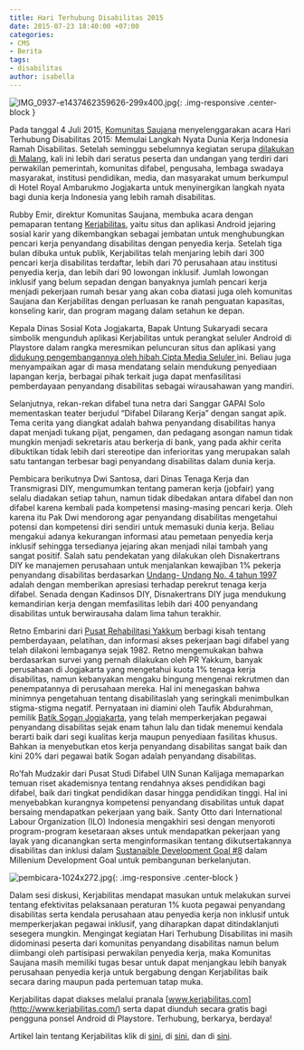 ```yaml
---
title: Hari Terhubung Disabilitas 2015
date: 2015-07-23 18:40:00 +07:00
categories:
- CMS
- Berita
tags:
- disabilitas
author: isabella
---
```


![IMG_0937-e1437462359626-299x400.jpg](/uploads/IMG_0937-e1437462359626-299x400.jpg){: .img-responsive .center-block }

Pada tanggal 4 Juli 2015, [Komunitas Saujana](http://www.saujana.org/) menyelenggarakan acara Hari Terhubung Disabilitas 2015: Memulai Langkah Nyata Dunia Kerja Indonesia Ramah Disabilitas. Setelah seminggu sebelumnya kegiatan serupa [dilakukan di Malang](http://www.malangtimes.com/baca/482/20150627/182505/lsm-saujana-gelar-diskusi-interaktif/), kali ini lebih dari seratus peserta dan undangan yang terdiri dari perwakilan pemerintah, komunitas difabel, pengusaha, lembaga swadaya masyarakat, institusi pendidikan, media, dan masyarakat umum berkumpul di Hotel Royal Ambarukmo Jogjakarta untuk menyinergikan langkah nyata bagi dunia kerja Indonesia yang lebih ramah disabilitas.

Rubby Emir, direktur Komunitas Saujana, membuka acara dengan pemaparan tentang [Kerjabilitas](http://www.kerjabilitas.com/), yaitu situs dan aplikasi Android jejaring sosial karir yang dikembangkan sebagai jembatan untuk menghubungkan pencari kerja penyandang disabilitas dengan penyedia kerja. Setelah tiga bulan dibuka untuk publik, Kerjabilitas telah menjaring lebih dari 300 pencari kerja disabilitas terdaftar, lebih dari 70 perusahaan atau institusi penyedia kerja, dan lebih dari 90 lowongan inklusif. Jumlah lowongan inklusif yang belum sepadan dengan banyaknya jumlah pencari kerja menjadi pekerjaan rumah besar yang akan coba diatasi juga oleh komunitas Saujana dan Kerjabilitas dengan perluasan ke ranah penguatan kapasitas, konseling karir, dan program magang dalam setahun ke depan.

Kepala Dinas Sosial Kota Jogjakarta, Bapak Untung Sukaryadi secara simbolik mengunduh aplikasi Kerjabilitas untuk perangkat seluler Android di Playstore dalam rangka meresmikan peluncuran situs dan aplikasi yang [didukung pengembangannya oleh hibah Cipta Media Seluler ](http://wiki.ciptamedia.org/wiki/Mitra_Kerja_Penyandang_Disabilitas)ini. Beliau juga menyampaikan agar di masa mendatang selain mendukung penyediaan lapangan kerja, berbagai pihak terkait juga dapat menfasilitasi pemberdayaan penyandang disabilitas sebagai wirausahawan yang mandiri.

Selanjutnya, rekan-rekan difabel tuna netra dari Sanggar GAPAI Solo mementaskan teater berjudul “Difabel Dilarang Kerja” dengan sangat apik. Tema cerita yang diangkat adalah bahwa penyandang disabilitas hanya dapat menjadi tukang pijat, pengamen, dan pedagang asongan namun tidak mungkin menjadi sekretaris atau berkerja di bank, yang pada akhir cerita dibuktikan tidak lebih dari stereotipe dan inferioritas yang merupakan salah satu tantangan terbesar bagi penyandang disabilitas dalam dunia kerja.

Pembicara berikutnya Dwi Santosa, dari Dinas Tenaga Kerja dan Transmigrasi DIY, mengumumkan tentang pameran kerja (jobfair) yang selalu diadakan setiap tahun, namun tidak dibedakan antara difabel dan non difabel karena kembali pada kompetensi masing-masing pencari kerja. Oleh karena itu Pak Dwi mendorong agar penyandang disabilitas mengetahui potensi dan kompetensi diri sendiri untuk memasuki dunia kerja. Beliau mengakui adanya kekurangan informasi atau pemetaan penyedia kerja inklusif sehingga tersedianya jejaring akan menjadi nilai tambah yang sangat positif. Salah satu pendekatan yang dilakukan oleh Disnakertrans DIY ke manajemen perusahaan untuk menjalankan kewajiban 1% pekerja penyandang disabilitas berdasarkan [Undang- Undang No. 4 tahun 1997](http://www.dnetwork.net/blog/Kuota-Bagi-Pekerja-Disabilitas-untuk-Masyarakat-yang-Lebih-baik) adalah dengan memberikan apresiasi terhadap perekrut tenaga kerja difabel. Senada dengan Kadinsos DIY, Disnakertrans DIY juga mendukung kemandirian kerja dengan memfasilitas lebih dari 400 penyandang disabilitas untuk berwirausaha dalam lima tahun terakhir.

Retno Embarini dari [Pusat Rehabilitasi Yakkum](http://yakkum-rehabilitation.org//) berbagi kisah tentang pemberdayaan, pelatihan, dan informasi akses pekerjaan bagi difabel yang telah dilakoni lembaganya sejak 1982. Retno mengemukakan bahwa berdasarkan survei yang pernah dilakukan oleh PR Yakkum, banyak perusahaan di Jogjakarta yang mengetahui kuota 1% tenaga kerja disabilitas, namun kebanyakan mengaku bingung mengenai rekrutmen dan penempatannya di perusahaan mereka. Hal ini menegaskan bahwa minimnya pengetahuan tentang disabilitaslah yang seringkali menimbulkan stigma-stigma negatif. Pernyataan ini diamini oleh Taufik Abdurahman, pemilik [Batik Sogan Jogjakarta](http://www.soganbatik.com/), yang telah memperkerjakan pegawai penyandang disabilitas sejak enam tahun lalu dan tidak menemui kendala berarti baik dari segi kualitas kerja maupun penyediaan fasilitas khusus. Bahkan ia menyebutkan etos kerja penyandang disabilitas sangat baik dan kini 20% dari pegawai batik Sogan adalah penyandang disabilitas.

Ro’fah Mudzakir dari Pusat Studi Difabel UIN Sunan Kalijaga memaparkan temuan riset akademisnya tentang rendahnya akses pendidikan bagi difabel, baik dari tingkat pendidikan dasar hingga pendidikan tinggi. Hal ini menyebabkan kurangnya kompetensi penyandang disabilitas untuk dapat bersaing mendapatkan pekerjaan yang baik. Santy Otto dari International Labour Organization (ILO) Indonesia mengakhiri sesi dengan menyoroti program-program kesetaraan akses untuk mendapatkan pekerjaan yang layak yang dicanangkan serta menginformasikan tentang diikutsertakannya disabilitas dan inklusi dalam [Sustanaible Development Goal #8](https://sustainabledevelopment.un.org/sdgsproposal) dalam Millenium Development Goal untuk pembangunan berkelanjutan.

![pembicara-1024x272.jpg](/uploads/pembicara-1024x272.jpg){: .img-responsive .center-block }

Dalam sesi diskusi, Kerjabilitas mendapat masukan untuk melakukan survei tentang efektivitas pelaksanaan peraturan 1% kuota pegawai penyandang disabilitas serta kendala perusahaan atau penyedia kerja non inklusif untuk memperkerjakan pegawai inklusif, yang diharapkan dapat ditindaklanjuti sesegera mungkin. Mengingat kegiatan Hari Terhubung Disabilitas ini masih didominasi peserta dari komunitas penyandang disabilitas namun belum diimbangi oleh partisipasi perwakilan penyedia kerja, maka Komunitas Saujana masih memiliki tugas besar untuk dapat menjangkau lebih banyak perusahaan penyedia kerja untuk bergabung dengan Kerjabilitas baik secara daring maupun pada pertemuan tatap muka.

Kerjabilitas dapat diakses melalui pranala [www.kerjabilitas.com](http://www.kerjabilitas.com/) serta dapat diunduh secara gratis bagi pengguna ponsel Android di Playstore. Terhubung, berkarya, berdaya!

Artikel lain tentang Kerjabilitas klik di [sini](http://ciptamedia.org/analisa-kerjabilitas-com/), di [sini](http://ciptamedia.org/kerjabilitas-com-menghubungkan-difabel-dengan-penyedia-kerja/), dan di [sini](http://ciptamedia.org/pengalaman-panji-sebagai-difabel-pencari-kerja/).